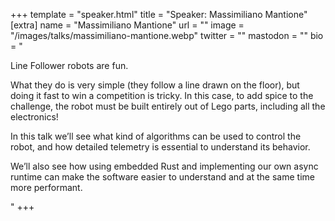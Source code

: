 +++
template = "speaker.html"
title = "Speaker: Massimiliano Mantione"
[extra]
  name = "Massimiliano Mantione"
  url = ""
  image = "/images/talks/massimiliano-mantione.webp"
  twitter = ""
  mastodon = ""
  bio = "<p>Line Follower robots are fun.</p><p>What they do is very simple (they follow a line drawn on the floor), but doing it fast to win a competition is tricky. In this case, to add spice to the challenge, the robot must be built entirely out of Lego parts, including all the electronics!</p><p>In this talk we’ll see what kind of algorithms can be used to control the robot, and how detailed telemetry is essential to understand its behavior.</p><p>We’ll also see how using embedded Rust and implementing our own async runtime can make the software easier to understand and at the same time more performant.</p>"
+++
